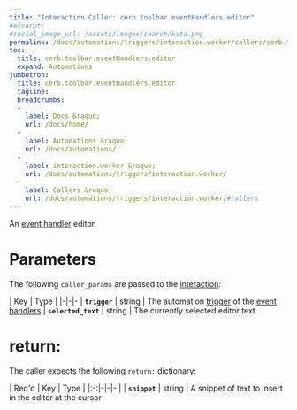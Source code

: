 ```yaml
---
title: "Interaction Caller: cerb.toolbar.eventHandlers.editor"
#excerpt: 
#social_image_url: /assets/images/search/kata.png
permalink: /docs/automations/triggers/interaction.worker/callers/cerb.toolbar.eventHandlers.editor/
toc:
  title: cerb.toolbar.eventHandlers.editor
  expand: Automations
jumbotron:
  title: cerb.toolbar.eventHandlers.editor
  tagline: 
  breadcrumbs:
  -
    label: Docs &raquo;
    url: /docs/home/
  -
    label: Automations &raquo;
    url: /docs/automations/
  -
    label: interaction.worker &raquo;
    url: /docs/automations/triggers/interaction.worker/
  -
    label: Callers &raquo;
    url: /docs/automations/triggers/interaction.worker/#callers
---
```


An [event handler](/docs/automations/#events) editor.

# Parameters

The following `caller_params` are passed to the [interaction](/docs/automations/triggers/interaction.worker/):

| Key | Type | 
|-|-|-
| **`trigger`** | string | The automation [trigger](/docs/automations/#triggers) of the [event handlers](/docs/automations/#events)
| **`selected_text`** | string | The currently selected editor text

# return:

The caller expects the following `return:` dictionary:

| Req'd | Key | Type | 
|:-:|-|-|-
| | **`snippet`** | string | A snippet of text to insert in the editor at the cursor
